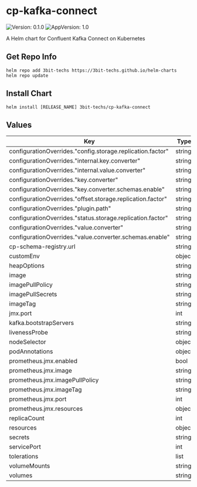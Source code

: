 # cp-kafka-connect

![Version: 0.1.0](https://img.shields.io/badge/Version-0.1.0-informational?style=flat-square) ![AppVersion: 1.0](https://img.shields.io/badge/AppVersion-1.0-informational?style=flat-square)

A Helm chart for Confluent Kafka Connect on Kubernetes

## Get Repo Info
```console
helm repo add 3bit-techs https://3bit-techs.github.io/helm-charts
helm repo update
```

## Install Chart
```console
helm install [RELEASE_NAME] 3bit-techs/cp-kafka-connect
```

## Values

| Key | Type | Default | Description |
|-----|------|---------|-------------|
| configurationOverrides."config.storage.replication.factor" | string | `"3"` |  |
| configurationOverrides."internal.key.converter" | string | `"org.apache.kafka.connect.json.JsonConverter"` |  |
| configurationOverrides."internal.value.converter" | string | `"org.apache.kafka.connect.json.JsonConverter"` |  |
| configurationOverrides."key.converter" | string | `"io.confluent.connect.avro.AvroConverter"` |  |
| configurationOverrides."key.converter.schemas.enable" | string | `"false"` |  |
| configurationOverrides."offset.storage.replication.factor" | string | `"3"` |  |
| configurationOverrides."plugin.path" | string | `"/usr/share/java,/usr/share/confluent-hub-components"` |  |
| configurationOverrides."status.storage.replication.factor" | string | `"3"` |  |
| configurationOverrides."value.converter" | string | `"io.confluent.connect.avro.AvroConverter"` |  |
| configurationOverrides."value.converter.schemas.enable" | string | `"false"` |  |
| cp-schema-registry.url | string | `""` |  |
| customEnv | object | `{}` |  |
| heapOptions | string | `"-Xms512M -Xmx512M"` |  |
| image | string | `"confluentinc/cp-kafka-connect"` |  |
| imagePullPolicy | string | `"IfNotPresent"` |  |
| imagePullSecrets | string | `nil` |  |
| imageTag | string | `"5.5.0"` |  |
| jmx.port | int | `5555` |  |
| kafka.bootstrapServers | string | `""` |  |
| livenessProbe | string | `nil` |  |
| nodeSelector | object | `{}` |  |
| podAnnotations | object | `{}` |  |
| prometheus.jmx.enabled | bool | `true` |  |
| prometheus.jmx.image | string | `"solsson/kafka-prometheus-jmx-exporter@sha256"` |  |
| prometheus.jmx.imagePullPolicy | string | `"IfNotPresent"` |  |
| prometheus.jmx.imageTag | string | `"6f82e2b0464f50da8104acd7363fb9b995001ddff77d248379f8788e78946143"` |  |
| prometheus.jmx.port | int | `5556` |  |
| prometheus.jmx.resources | object | `{}` |  |
| replicaCount | int | `1` |  |
| resources | object | `{}` |  |
| secrets | string | `nil` |  |
| servicePort | int | `8083` |  |
| tolerations | list | `[]` |  |
| volumeMounts | string | `nil` |  |
| volumes | string | `nil` |  |
